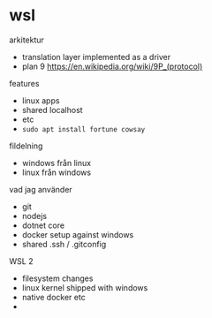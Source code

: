 # wsl

arkitektur
 - translation layer implemented as a driver
 - plan 9 https://en.wikipedia.org/wiki/9P_(protocol)
 
features
 - linux apps
 - shared localhost
 - etc
 - `sudo apt install fortune cowsay`

fildelning
 - windows från linux
 - linux från windows
 
vad jag använder
 - git
 - nodejs
 - dotnet core
 - docker setup against windows
 - shared .ssh / .gitconfig
 
WSL 2
 - filesystem changes
 - linux kernel shipped with windows
 - native docker etc
 - 
 

